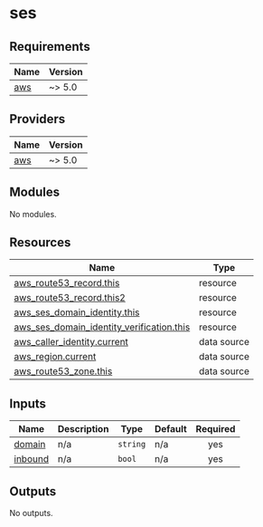 # ses

<!-- BEGINNING OF PRE-COMMIT-TERRAFORM DOCS HOOK -->
## Requirements

| Name | Version |
|------|---------|
| <a name="requirement_aws"></a> [aws](#requirement\_aws) | ~> 5.0 |

## Providers

| Name | Version |
|------|---------|
| <a name="provider_aws"></a> [aws](#provider\_aws) | ~> 5.0 |

## Modules

No modules.

## Resources

| Name | Type |
|------|------|
| [aws_route53_record.this](https://registry.terraform.io/providers/hashicorp/aws/latest/docs/resources/route53_record) | resource |
| [aws_route53_record.this2](https://registry.terraform.io/providers/hashicorp/aws/latest/docs/resources/route53_record) | resource |
| [aws_ses_domain_identity.this](https://registry.terraform.io/providers/hashicorp/aws/latest/docs/resources/ses_domain_identity) | resource |
| [aws_ses_domain_identity_verification.this](https://registry.terraform.io/providers/hashicorp/aws/latest/docs/resources/ses_domain_identity_verification) | resource |
| [aws_caller_identity.current](https://registry.terraform.io/providers/hashicorp/aws/latest/docs/data-sources/caller_identity) | data source |
| [aws_region.current](https://registry.terraform.io/providers/hashicorp/aws/latest/docs/data-sources/region) | data source |
| [aws_route53_zone.this](https://registry.terraform.io/providers/hashicorp/aws/latest/docs/data-sources/route53_zone) | data source |

## Inputs

| Name | Description | Type | Default | Required |
|------|-------------|------|---------|:--------:|
| <a name="input_domain"></a> [domain](#input\_domain) | n/a | `string` | n/a | yes |
| <a name="input_inbound"></a> [inbound](#input\_inbound) | n/a | `bool` | n/a | yes |

## Outputs

No outputs.
<!-- END OF PRE-COMMIT-TERRAFORM DOCS HOOK -->
